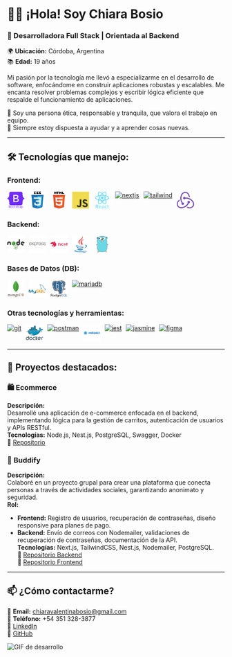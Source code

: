 # 👩‍💻 ¡Hola! Soy **Chiara Bosio**  
### 🎯 Desarrolladora Full Stack | Orientada al Backend  
🌍 **Ubicación:** Córdoba, Argentina  
📚 **Edad:** 19 años  

Mi pasión por la tecnología me llevó a especializarme en el desarrollo de software, enfocándome en construir aplicaciones robustas y escalables. Me encanta resolver problemas complejos y escribir lógica eficiente que respalde el funcionamiento de aplicaciones.  

🔹 Soy una persona ética, responsable y tranquila, que valora el trabajo en equipo.  
🔹 Siempre estoy dispuesta a ayudar y a aprender cosas nuevas.  

---

## 🛠 **Tecnologías que manejo:**  

### Frontend:  
<div style="display: flex; gap: 10px;">
  <a href="https://getbootstrap.com" target="_blank" rel="noreferrer"> <img src="https://raw.githubusercontent.com/devicons/devicon/master/icons/bootstrap/bootstrap-plain-wordmark.svg" alt="bootstrap" width="40" height="40"/> </a>  
  <a href="https://www.w3schools.com/css/" target="_blank" rel="noreferrer"> <img src="https://raw.githubusercontent.com/devicons/devicon/master/icons/css3/css3-original-wordmark.svg" alt="css3" width="40" height="40"/> </a>  
  <a href="https://www.w3.org/html/" target="_blank" rel="noreferrer"> <img src="https://raw.githubusercontent.com/devicons/devicon/master/icons/html5/html5-original-wordmark.svg" alt="html5" width="40" height="40"/> </a>  
  <a href="https://developer.mozilla.org/en-US/docs/Web/JavaScript" target="_blank" rel="noreferrer"> <img src="https://raw.githubusercontent.com/devicons/devicon/master/icons/javascript/javascript-original.svg" alt="javascript" width="40" height="40"/> </a>  
  <a href="https://reactjs.org/" target="_blank" rel="noreferrer"> <img src="https://raw.githubusercontent.com/devicons/devicon/master/icons/react/react-original-wordmark.svg" alt="react" width="40" height="40"/> </a>  
  <a href="https://nextjs.org/" target="_blank" rel="noreferrer"> <img src="https://cdn.worldvectorlogo.com/logos/nextjs-2.svg" alt="nextjs" width="40" height="40"/> </a>  
  <a href="https://tailwindcss.com/" target="_blank" rel="noreferrer"> <img src="https://www.vectorlogo.zone/logos/tailwindcss/tailwindcss-icon.svg" alt="tailwind" width="40" height="40"/> </a>  
  <a href="https://redux.js.org" target="_blank" rel="noreferrer"> <img src="https://raw.githubusercontent.com/devicons/devicon/master/icons/redux/redux-original.svg" alt="redux" width="40" height="40"/> </a>  
</div>

### Backend:  
<div style="display: flex; gap: 10px;">
  <a href="https://nodejs.org" target="_blank" rel="noreferrer"> <img src="https://raw.githubusercontent.com/devicons/devicon/master/icons/nodejs/nodejs-original-wordmark.svg" alt="nodejs" width="40" height="40"/> </a>  
  <a href="https://expressjs.com" target="_blank" rel="noreferrer"> <img src="https://raw.githubusercontent.com/devicons/devicon/master/icons/express/express-original-wordmark.svg" alt="express" width="40" height="40"/> </a>  
  <a href="https://nestjs.com/" target="_blank" rel="noreferrer"> <img src="https://raw.githubusercontent.com/devicons/devicon/master/icons/nestjs/nestjs-original-wordmark.svg" width="40" height="40"/> </a>  
  <a href="https://www.java.com" target="_blank" rel="noreferrer"> <img src="https://raw.githubusercontent.com/devicons/devicon/master/icons/java/java-original.svg" alt="java" width="40" height="40"/> </a>  
  <a href="https://golang.org" target="_blank" rel="noreferrer"> <img src="https://raw.githubusercontent.com/devicons/devicon/master/icons/go/go-original.svg" alt="go" width="40" height="40"/> </a>  
</div>

### Bases de Datos (DB):  
<div style="display: flex; gap: 10px;">
  <a href="https://www.mongodb.com/" target="_blank" rel="noreferrer"> <img src="https://raw.githubusercontent.com/devicons/devicon/master/icons/mongodb/mongodb-original-wordmark.svg" alt="mongodb" width="40" height="40"/> </a>  
  <a href="https://www.mysql.com/" target="_blank" rel="noreferrer"> <img src="https://raw.githubusercontent.com/devicons/devicon/master/icons/mysql/mysql-original-wordmark.svg" alt="mysql" width="40" height="40"/> </a>  
  <a href="https://www.postgresql.org" target="_blank" rel="noreferrer"> <img src="https://raw.githubusercontent.com/devicons/devicon/master/icons/postgresql/postgresql-original-wordmark.svg" alt="postgresql" width="40" height="40"/> </a>  
  <a href="https://www.mariadb.org/" target="_blank" rel="noreferrer"> <img src="https://www.vectorlogo.zone/logos/mariadb/mariadb-icon.svg" alt="mariadb" width="40" height="40"/> </a>  
</div>

### Otras tecnologías y herramientas:  
<div style="display: flex; gap: 10px;">
  <a href="https://git-scm.com/" target="_blank" rel="noreferrer"> <img src="https://www.vectorlogo.zone/logos/git-scm/git-scm-icon.svg" alt="git" width="40" height="40"/> </a>  
  <a href="https://www.docker.com/" target="_blank" rel="noreferrer"> <img src="https://raw.githubusercontent.com/devicons/devicon/master/icons/docker/docker-original-wordmark.svg" alt="docker" width="40" height="40"/> </a>  
  <a href="https://postman.com" target="_blank" rel="noreferrer"> <img src="https://www.vectorlogo.zone/logos/getpostman/getpostman-icon.svg" alt="postman" width="40" height="40"/> </a>  
  <a href="https://webpack.js.org" target="_blank" rel="noreferrer"> <img src="https://raw.githubusercontent.com/devicons/devicon/d00d0969292a6569d45b06d3f350f463a0107b0d/icons/webpack/webpack-original-wordmark.svg" alt="webpack" width="40" height="40"/> </a>  
  <a href="https://jestjs.io" target="_blank" rel="noreferrer"> <img src="https://www.vectorlogo.zone/logos/jestjsio/jestjsio-icon.svg" alt="jest" width="40" height="40"/> </a>  
  <a href="https://jasmine.github.io/" target="_blank" rel="noreferrer"> <img src="https://www.vectorlogo.zone/logos/jasmine/jasmine-icon.svg" alt="jasmine" width="40" height="40"/> </a>  
  <a href="https://www.figma.com/" target="_blank" rel="noreferrer"> <img src="https://www.vectorlogo.zone/logos/figma/figma-icon.svg" alt="figma" width="40" height="40"/> </a>
</div>


---

## 📌 **Proyectos destacados:**  

### 🛍️ **Ecommerce**  
**Descripción:**  
Desarrollé una aplicación de e-commerce enfocada en el backend, implementando lógica para la gestión de carritos, autenticación de usuarios y APIs RESTful.  
**Tecnologías:** Node.js, Nest.js, PostgreSQL, Swagger, Docker  
🔗 [Repositorio](https://github.com/chi-bosio/ecommerce_SoyHenry)

### 🤝 **Buddify**  
**Descripción:**  
Colaboré en un proyecto grupal para crear una plataforma que conecta personas a través de actividades sociales, garantizando anonimato y seguridad.  
**Rol:**  
- **Frontend:** Registro de usuarios, recuperación de contraseñas, diseño responsive para planes de pago.  
- **Backend:** Envío de correos con Nodemailer, validaciones de recuperación de contraseñas, documentación de la API.  
**Tecnologías:** Next.js, TailwindCSS, Nest.js, Nodemailer, PostgreSQL.  
🔗 [Repositorio Backend](https://github.com/chi-bosio/Buddify_Api)  
🔗 [Repositorio Frontend](https://github.com/chi-bosio/Buddify)  

---

## 📫 **¿Cómo contactarme?**  
📧 **Email:** chiaravalentinabosio@gmail.com  
📱 **Teléfono:** +54 351 328-3877  
🔗 [LinkedIn](https://www.linkedin.com/in/chiara-bosio-078b9717b)  
🔗 [GitHub](https://github.com/chi-bosio)  

![GIF de desarrollo](https://media.giphy.com/media/qgQUggAC3Pfv687qPC/giphy.gif)
